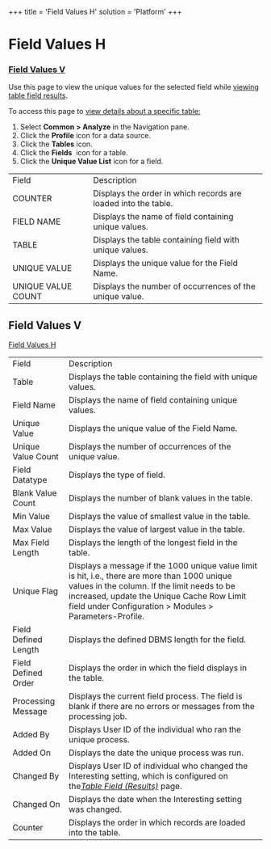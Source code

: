+++
title = 'Field Values H'
solution = 'Platform'
+++

# Field Values H

### [Field Values V](Field_Values_H#Field_Values_V)

<div class="use">

Use this page to view the unique values for the selected field while
[viewing table field
results](../../../Migration/Construct/Use_Cases/View_Table_Field_Results).

</div>

To access this page to [view details about a specific
table:](../../../Migration/Construct/Use_Cases/View_Table_Results)

1.  Select <span style="font-weight: bold;">Common \> Analyze</span> in
    the Navigation pane.
2.  Click the <span style="font-weight: bold;">Profile</span> icon for a
    data source.
3.  Click the <span style="font-weight: bold;">Tables</span> icon.
4.  Click the <span style="font-weight: bold;">Fields</span>  icon for a
    table.
5.  Click the <span style="font-weight: bold;">Unique Value List</span>
    icon for a
field.

|                    |                                                                |
| ------------------ | -------------------------------------------------------------- |
| Field              | Description                                                    |
| COUNTER            | Displays the order in which records are loaded into the table. |
| FIELD NAME         | Displays the name of field containing unique values.           |
| TABLE              | Displays the table containing field with unique values.        |
| UNIQUE VALUE       | Displays the unique value for the Field Name.                  |
| UNIQUE VALUE COUNT | Displays the number of occurrences of the unique value.        |

## <span id="Field_Values_V"></span>Field Values V

[Field Values
H](Field_Values_H)

|                      |                                                                                                                                                                                                                                                         |
| -------------------- | ------------------------------------------------------------------------------------------------------------------------------------------------------------------------------------------------------------------------------------------------------- |
| Field                | Description                                                                                                                                                                                                                                             |
| Table                | Displays the table containing the field with unique values.                                                                                                                                                                                             |
| Field Name           | Displays the name of field containing unique values.                                                                                                                                                                                                    |
| Unique Value         | Displays the unique value of the Field Name.                                                                                                                                                                                                            |
| Unique Value Count   | Displays the number of occurrences of the unique value.                                                                                                                                                                                                 |
| Field Datatype       | Displays the type of field.                                                                                                                                                                                                                             |
| Blank Value Count    | Displays the number of blank values in the table.                                                                                                                                                                                                       |
| Min Value            | Displays the value of smallest value in the table.                                                                                                                                                                                                      |
| Max Value            | Displays the value of largest value in the table.                                                                                                                                                                                                       |
| Max Field Length     | Displays the length of the longest field in the table.                                                                                                                                                                                                  |
| Unique Flag          | Displays a message if the 1000 unique value limit is hit, i.e., there are more than 1000 unique values in the column. If the limit needs to be increased, update the Unique Cache Row Limit field under Configuration \> Modules \> Parameters-Profile. |
| Field Defined Length | Displays the defined DBMS length for the field.                                                                                                                                                                                                         |
| Field Defined Order  | Displays the order in which the field displays in the table.                                                                                                                                                                                            |
| Processing Message   | Displays the current field process. The field is blank if there are no errors or messages from the processing job.                                                                                                                                      |
| Added By             | Displays User ID of the individual who ran the unique process.                                                                                                                                                                                          |
| Added On             | Displays the date the unique process was run.                                                                                                                                                                                                           |
| Changed By           | Displays User ID of individual who changed the Interesting setting, which is configured on the<span style="font-style: italic;">[*Table Field (Results)*](Table_Field_Results_H)</span> page.                                                       |
| Changed On           | Displays the date when the Interesting setting was changed.                                                                                                                                                                                             |
| Counter              | Displays the order in which records are loaded into the table.                                                                                                                                                                                          |
